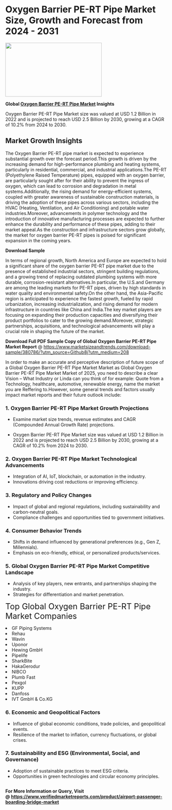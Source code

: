 <H1>Oxygen Barrier PE-RT Pipe Market Size, Growth and Forecast from 2024 - 2031</H1><img class="aligncenter size-medium wp-image-584254" src="https://thirdeyenews.in/wp-content/uploads/2024/09/Global-Market-Research-300x168.jpeg" alt="" width="300" height="168" /><p><strong>Global&nbsp;<a href="https://www.marketsizeandtrends.com/download-sample/380786/?utm_source=Github8j?utm_medium=208">Oxygen Barrier PE-RT Pipe Market</a> Insights</strong></p><p>Oxygen Barrier PE-RT Pipe Market size was valued at USD 1.2 Billion in 2022 and is projected to reach USD 2.5 Billion by 2030, growing at a CAGR of 10.2% from 2024 to 2030.</p><p><h2>Market Growth Insights</h2> <p>The Oxygen Barrier PE-RT pipe market is expected to experience substantial growth over the forecast period.This growth is driven by the increasing demand for high-performance plumbing and heating systems, particularly in residential, commercial, and industrial applications.The PE-RT (Polyethylene Raised Temperature) pipes, equipped with an oxygen barrier, are particularly sought after for their ability to prevent the ingress of oxygen, which can lead to corrosion and degradation in metal systems.Additionally, the rising demand for energy-efficient systems, coupled with greater awareness of sustainable construction materials, is driving the adoption of these pipes across various sectors, including the HVAC (Heating, Ventilation, and Air Conditioning) and potable water industries.Moreover, advancements in polymer technology and the introduction of innovative manufacturing processes are expected to further enhance the durability and performance of these pipes, adding to their market appeal.As the construction and infrastructure sectors grow globally, the market for oxygen barrier PE-RT pipes is poised for significant expansion in the coming years.</p> <p><strong>Download Sample</strong></p> <p>In terms of regional growth, North America and Europe are expected to hold a significant share of the oxygen barrier PE-RT pipe market due to the presence of established industrial sectors, stringent building regulations, and a growing trend of replacing outdated plumbing systems with more durable, corrosion-resistant alternatives.In particular, the U.S.and Germany are among the leading markets for PE-RT pipes, driven by high standards in water quality and environmental safety.On the other hand, the Asia-Pacific region is anticipated to experience the fastest growth, fueled by rapid urbanization, increasing industrialization, and rising demand for modern infrastructure in countries like China and India.The key market players are focusing on expanding their production capacities and diversifying their product portfolios to cater to the growing demand.Moreover, strategic partnerships, acquisitions, and technological advancements will play a crucial role in shaping the future of the market.<p><span class=""><strong>Download Full PDF Sample Copy of Global Oxygen Barrier PE-RT Pipe Market Report</strong> @ <a href="https://www.marketsizeandtrends.com/download-sample/380786/?utm_source=Github8j?utm_medium=208" target="_blank">https://www.marketsizeandtrends.com/download-sample/380786/?utm_source=Github8j?utm_medium=208</a></span></p><p>In order to make an accurate and perceptive description of future scope of a Global&nbsp;Oxygen Barrier PE-RT Pipe Market Market as Global&nbsp;Oxygen Barrier PE-RT Pipe Market Market of 2025, you need to describe a clear Vision &ndash; What Industry or Linda can you think of for example: Quote from a Technology, healthcare, automotive, renewable energy, name the market you are Reffering to.However, some general trends and factors usually impact market reports and their future outlook include:</p><h3>1.&nbsp;<strong>Oxygen Barrier PE-RT Pipe Market Growth Projections</strong></h3><ul><li>Examine market size trends, revenue estimates and CAGR (Compounded Annual Growth Rate) projections.</li><li><p>Oxygen Barrier PE-RT Pipe Market size was valued at USD 1.2 Billion in 2022 and is projected to reach USD 2.5 Billion by 2030, growing at a CAGR of 10.2% from 2024 to 2030.</p></li></ul><h3>2.&nbsp;<strong>Oxygen Barrier PE-RT Pipe Market Technological Advancements</strong></h3><ul><li>Integration of AI, IoT, blockchain, or automation in the industry.</li><li>Innovations driving cost reductions or improving efficiency.</li></ul><h3>3.&nbsp;<strong>Regulatory and Policy Changes</strong></h3><ul><li>Impact of global and regional regulations, including sustainability and carbon-neutral goals.</li><li>Compliance challenges and opportunities tied to government initiatives.</li></ul><h3>4.&nbsp;<strong>Consumer Behavior Trends</strong></h3><ul><li>Shifts in demand influenced by generational preferences (e.g., Gen Z, Millennials).</li><li>Emphasis on eco-friendly, ethical, or personalized products/services.</li></ul><h3>5.&nbsp;<strong>Global Oxygen Barrier PE-RT Pipe Market Competitive Landscape</strong></h3><ul><li>Analysis of key players, new entrants, and partnerships shaping the industry.</li><li>Strategies for differentiation and market penetration.</li></ul><p data-pm-slice="1 1 []"><span style="color: inherit; font-family: inherit; font-size: 25px;">Top Global Oxygen Barrier PE-RT Pipe Market Companies</span></p><div class="" data-test-id=""><p><li>GF Piping Systems</li><li> Rehau</li><li> Wavin</li><li> Uponor</li><li> Hewing GmbH</li><li> Pipelife</li><li> SharkBite</li><li> HakaGerodur</li><li> NIBCO</li><li> Plumb Fast</li><li> Pexgol</li><li> KUPP</li><li> Danfoss</li><li> IVT GmbH & Co.KG</li></p></div><h3>6.&nbsp;<strong>Economic and Geopolitical Factors</strong></h3><ul><li>Influence of global economic conditions, trade policies, and geopolitical events.</li><li>Resilience of the market to inflation, currency fluctuations, or global crises.</li></ul><h3>7.&nbsp;<strong>Sustainability and ESG (Environmental, Social, and Governance)</strong></h3><ul><li>Adoption of sustainable practices to meet ESG criteria.</li><li>Opportunities in green technologies and circular economy principles.</li></ul><h2><strong style="font-size: 14px;">For More Information or Query, Visit @&nbsp;</strong><a style="background-color: #ffffff; font-size: 14px;" href="https://www.marketsizeandtrends.com/report/oxygen-barrier-pe-rt-pipe-market/" target="_blank">https://www.verifiedmarketreports.com/product/airport-passenger-boarding-bridge-market</a></h2>